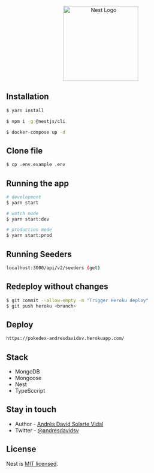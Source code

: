 <p align="center">
  <a href="http://nestjs.com/" target="blank"><img src="https://nestjs.com/img/logo-small.svg" width="200" alt="Nest Logo" /></a>
</p>

## Installation

```bash
$ yarn install
```

```bash
$ npm i -g @nestjs/cli
```

```bash
$ docker-compose up -d
```

## Clone file

```bash
$ cp .env.example .env
```

## Running the app

```bash
# development
$ yarn start

# watch mode
$ yarn start:dev

# production mode
$ yarn start:prod
```

## Running Seeders

```bash
localhost:3000/api/v2/seeders (get)
```

## Redeploy without changes

```bash
$ git commit --allow-empty -m "Trigger Heroku deploy"
$ git push heroku <branch>
```

## Deploy

```bash
https://pokedex-andresdavidsv.herokuapp.com/
```

## Stack

- MongoDB
- Mongoose
- Nest
- TypeSccript

## Stay in touch

- Author - [Andrés David Solarte Vidal](https://andresdavidsv.com)
- Twitter - [@andresdavidsv](https://twitter.com/andresdavidsv)

## License

Nest is [MIT licensed](LICENSE).
